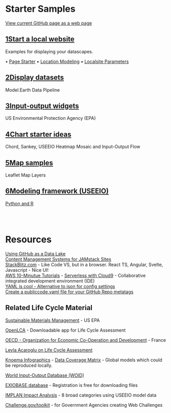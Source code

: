 # Starter Samples

<div class="showGit">
<a href="https://model.earth/community/start/">View current GitHub page as a web page</a>
</div>

## [<span class="num">1</span><span class="txt">Start a local website</span>](../../localsite/start)
Examples for displaying your datascapes.

&bullet; <a href="../../localsite/start/">Page Starter</a>
&bullet; <a href="../../apps/">Location Modeling</a><!--
&bullet;  [Copy the apps base folder](../../apps/base/)  -->
&bullet; <a href="../../localsite/#parameters">Localsite Parameters</a>  
<!--
&bullet; <a href="../challenge/">Sustainable Communities Web Challenge</a><br>
&bullet; <a href="../challenge/how/">How to Create a Local Site Page</a><br>
--> 

## [<span class="num">2</span><span class="txt">Display datasets</span>](../../localsite/info/data)
Model.Earth Data Pipeline

## [<span class="num">3</span><span class="txt">Input-output widgets</span>](../../io/charts)
US Environmental Protection Agency (EPA)

## [<span class="num">4</span><span class="txt">Chart starter ideas</span>](charts)
Chord, Sankey, USEEIO Heatmap Mosaic and Input-Output Flow

## [<span class="num">5</span><span class="txt">Map samples</span>](maps)
Leaflet Map Layers

## [<span class="num">6</span><span class="txt">Modeling framework (USEEIO)</span>](https://github.com/usepa/useeio_api/)
[Python and R](../resources/useeio) 

<br><br>

# Resources

[Using GitHub as a Data Lake](https://dzone.com/articles/using-github-as-a-data-lake)  
[Content Management Systems for JAMstack Sites](https://headlesscms.org/)  
[StackBlitz.com](https://stackblitz.com/) - Like Code VS, but in a browser. React TS, Angular, Svelte, Javascript - Nice UI!  
[AWS 10-Minutue Tutorials](https://aws.amazon.com/getting-started/tutorials/?awsf.getting-started-content=use-case-tmt%23websites-apps) - [Serverless with Cloud9](https://aws.amazon.com/getting-started/tutorials/build-serverless-app-codestar-cloud9/?trk=gs_card) - Collaborative integrated development environment (IDE)  
[YAML is cool - Alternative to json for config settings](https://www.educative.io/blog/yaml-tutorial)  
[Create a publiccode.yaml file for your GitHub Repo metatags](https://github.com/publiccodeyml/publiccode.yml)  

<!--
[Netlify Gatsby Starter](https://github.com/netlify-templates/gatsby-starter-netlify-cms) - [Gatsby](https://www.gatsbyjs.org/)    

**VueJS**  
[Element Table](https://element.bootstrap-table.com/examples/)  
[Build a Vue App with Google Firebase Authentication and Firestore Database](https://blog.bitsrc.io/build-a-vue-app-with-firebase-authentication-and-database-e7d6816f79af)  
[Frappe/ERPNext](https://frappe.io/frappejs/docs/client/index.md), 
[VuePress](https://vuepress.vuejs.org/), 
[Gridsome](https://gridsome.org/), 
[Nuxt](https://nuxtjs.org/).&nbsp;  

**Google Flutter**  
[Flutter - apps for mobile, web and desktop](https://flutter.dev/)  
[Flutter/Dart samples in HTML](https://gallery.flutter.dev/)
-->



## Related Life Cycle Material

<!--
There is growing trend across industry to trace the entire supply chain. 
Responsible sourcing allows manufacturers to...
-->

[Sustainable Materials Management](https://www.epa.gov/smm) - US EPA  

[OpenLCA](https://www.openlca.org/) - Downloadable app for Life Cycle Assessment

<!--
[Recycling and Resource Recovery as a Tool for Regional Economic Development](https://www.epa.gov/smm/sustainable-materials-management-smm-web-academy-webinar-recycling-and-resource-recovery-tool) - Webinar: Nov 20, 2019, 1PM  
-->
[OECD - Organization for Economic
Co-Operation and Development](https://www.oecd.org/sti/ind/measuring-trade-in-value-added.htm) - France  

<!-- GEOD - Global Economic Open Database  -->

[Leyla Acaroglu on Life Cycle Assessment](https://medium.com/disruptive-design/a-guide-to-life-cycle-thinking-b762ab49bce3)   

[Knoema Infographics](https://knoema.com/infographics) - [Data Coverage Matrix](https://knoema.com/atlas/matrix) - Global models which could be reproduced locally.  

[World Input-Output Database (WOID)](http://www.wiod.org/otherdb)  

<!-- https://simapro.com/products/exiobase-database/-->
[EXIOBASE database](https://www.exiobase.eu/) - Registration is free for downloading files  

[IMPLAN Impact Analysis](https://implanhelp.zendesk.com/hc/en-us/articles/360039284273-Environmental-Data) - 8 broad categories using USEEIO model data  


[Challenge.gov/toolkit](https://www.challenge.gov/toolkit/) - for Government Agencies creating Web Challenges  

<!--
USCSD Materials Marketplace - Seems to be members only. Wes has a contact that worked on it.
https://usbcsd.org/materials

Southern Regional Science Association
http://www.srsa.org/


https://joulebug.com/
-->


<!-- 

Create a Sankey chart with a return flow:
https://www.sciencedirect.com/science/article/pii/S0921344917301167
-->

